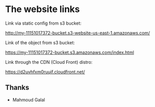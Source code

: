# The website links
Link via static config from s3 bucket:

http://my-11151017372-bucket.s3-website-us-east-1.amazonaws.com/

Link of the object from s3 bucket:

https://my-11151017372-bucket.s3.amazonaws.com/index.html

Link through the CDN (Cloud Front) distro:

https://d2uvhfxm0ruujf.cloudfront.net/

## Thanks 
- Mahmoud Galal
